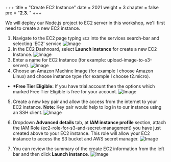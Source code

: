 +++
title = "Create EC2 Instance"
date = 2021
weight = 3
chapter = false
pre = "<b>2.3. </b>"
+++

We will deploy our Node.js project to EC2 server in this workshop, we'll first need to create a new EC2 instance.

1. Navigate to the EC2 page typing `EC2` into the services search-bar and selecting 'EC2' service
   ![Image](/images/preparation/create-ec2.png)
2. In the EC2 Dashnoard, select **Launch instance** for create a new EC2 Instance.
   ![Image](/images/preparation/create-ec2-1.png)
3. Enter a name for EC2 Instance (for example: upload-image-to-s3-server).
   ![Image](/images/preparation/create-ec2-2.png)
4. Choose an Amazon Machine Image (for example I choose Amazon Linux) and choose instance type (for example I choose t2.micro).

- **\*Free Tier Eligible:** If you have trial account then the options which marked Free Tier Eligible is free for your account.
  ![Image](/images/preparation/create-ec2-3.png)

5. Create a new key pair and allow the access from the internet to your EC2 instance.
   **Note:** Key pair would help to log in to our instance using an SSH client.
   ![Image](/images/preparation/create-ec2-4.png)

6. Dropdown **Advanced details** tab, at **IAM instance profile** section, attach the IAM Role (ec2-role-for-s3-and-secret-management) you have just created above to your EC2 instance. This role will allow your EC2 instance to access the S3 bucket and AWS secret manager.
   ![Image](/images/preparation/create-ec2-6.png)

7. You can review the summary of the create EC2 information from the left bar and then click **Launch instance**.
   ![Image](/images/preparation/create-ec2-5.png)
